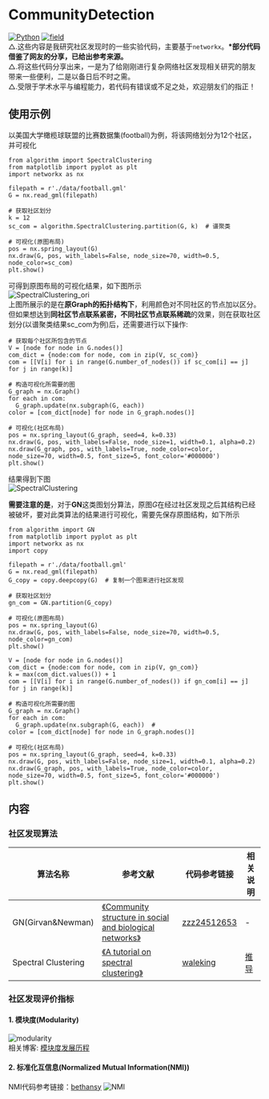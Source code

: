# CommunityDetection
[![Python](https://img.shields.io/badge/Python-3.6-blue.svg)](https://www.python.org/)
[![field](https://img.shields.io/badge/networkx-2.4-brightgreen)](https://github.com/networkx/networkx)  
△.这些内容是我研究社区发现时的一些实验代码，主要基于```networkx```。**\*部分代码借鉴了网友的分享，已给出参考来源。**  
△.将这些代码分享出来，一是为了给刚刚进行复杂网络社区发现相关研究的朋友带来一些便利，二是以备日后不时之需。  
△.受限于学术水平与编程能力，若代码有错误或不足之处，欢迎朋友们的指正！  
## 使用示例
以美国大学橄榄球联盟的比赛数据集(football)为例，将该网络划分为12个社区，并可视化  
```
from algorithm import SpectralClustering
from matplotlib import pyplot as plt
import networkx as nx

filepath = r'./data/football.gml'
G = nx.read_gml(filepath)

# 获取社区划分
k = 12
sc_com = algorithm.SpectralClustering.partition(G, k)  # 谱聚类

# 可视化(原图布局)
pos = nx.spring_layout(G)
nx.draw(G, pos, with_labels=False, node_size=70, width=0.5, node_color=sc_com)
plt.show()
```
可得到原图布局的可视化结果，如下图所示  
![SpectralClustering_ori](https://github.com/QinY-Stat/CommunityDetection/blob/master/images/spectral%20clustering_ori.png)  
上图所展示的是在**原Graph的拓扑结构下**，利用颜色对不同社区的节点加以区分。但如果想达到**同社区节点联系紧密，不同社区节点联系稀疏**的效果，则在获取社区划分(以谱聚类结果sc_com为例)后，还需要进行以下操作:  
```
# 获取每个社区所包含的节点
V = [node for node in G.nodes()]
com_dict = {node:com for node, com in zip(V, sc_com)}
com = [[V[i] for i in range(G.number_of_nodes()) if sc_com[i] == j] for j in range(k)]

# 构造可视化所需要的图
G_graph = nx.Graph()
for each in com:
  G_graph.update(nx.subgraph(G, each))
color = [com_dict[node] for node in G_graph.nodes()]

# 可视化(社区布局)
pos = nx.spring_layout(G_graph, seed=4, k=0.33)
nx.draw(G, pos, with_labels=False, node_size=1, width=0.1, alpha=0.2)
nx.draw(G_graph, pos, with_labels=True, node_color=color, node_size=70, width=0.5, font_size=5, font_color='#000000')
plt.show()
```
结果得到下图  
![SpectralClustering](https://github.com/QinY-Stat/CommunityDetection/blob/master/images/spectral%20clustering.png)  

**需要注意的是**，对于**GN**这类图划分算法，原图$G$在经过社区发现之后其结构已经被破坏，要对此类算法的结果进行可视化，需要先保存原图结构，如下所示
```
from algorithm import GN
from matplotlib import pyplot as plt
import networkx as nx
import copy

filepath = r'./data/football.gml'
G = nx.read_gml(filepath)
G_copy = copy.deepcopy(G)  # 复制一个图来进行社区发现

# 获取社区划分
gn_com = GN.partition(G_copy)

# 可视化(原图布局)
pos = nx.spring_layout(G)
nx.draw(G, pos, with_labels=False, node_size=70, width=0.5, node_color=gn_com)
plt.show()

V = [node for node in G.nodes()]
com_dict = {node:com for node, com in zip(V, gn_com)}
k = max(com_dict.values()) + 1
com = [[V[i] for i in range(G.number_of_nodes()) if gn_com[i] == j] for j in range(k)]

# 构造可视化所需要的图
G_graph = nx.Graph()
for each in com:
  G_graph.update(nx.subgraph(G, each))  #
color = [com_dict[node] for node in G_graph.nodes()]

# 可视化(社区布局)
pos = nx.spring_layout(G_graph, seed=4, k=0.33)
nx.draw(G, pos, with_labels=False, node_size=1, width=0.1, alpha=0.2)
nx.draw(G_graph, pos, with_labels=True, node_color=color, node_size=70, width=0.5, font_size=5, font_color='#000000')
plt.show()
```

## 内容
### 社区发现算法
算法名称 | 参考文献 | 代码参考链接 | 相关说明
---- | ---- | ---- | ----
GN(Girvan&Newman) | [《Community structure in social and biological networks》](https://arxiv.org/abs/cond-mat/0112110) | [zzz24512653](https://github.com/zzz24512653/CommunityDetection/blob/master/algorithm/GN.py) | -
Spectral Clustering | [《A tutorial on spectral clustering》](https://arxiv.org/abs/0711.0189) | [waleking](https://blog.csdn.net/waleking/article/details/7584084) | [推导](https://github.com/TUFE-I307/Seminar-MachineLearning/tree/master/谱聚类)


### 社区发现评价指标
#### 1. 模块度(Modularity)
![modularity](https://github.com/QinY-Stat/CommunityDetection/blob/master/images/modularity.png)  
相关博客: [模块度发展历程](https://qinystat.gitee.io/2020/01/22/Modularity/)
#### 2. 标准化互信息(Normalized Mutual Information(NMI))
NMI代码参考链接：[bethansy](http://www.cnblogs.com/bethansy/p/6890972.html)
![NMI](https://github.com/QinY-Stat/CommunityDetection/blob/master/images/NMI.png)  
      
